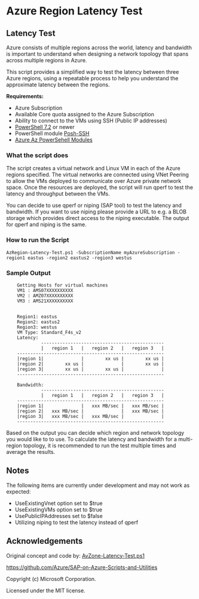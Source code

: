 # Azure Region Latency Test

## Latency Test

Azure consists of multiple regions across the world, latency and bandwidth is important to understand when designing a network topology that spans across multiple regions in Azure. 

This script provides a simplified way to test the latency between three Azure regions, using a repeatable process to help you understand the approximate latency between the regions.

**Requirements:**

* Azure Subscription
* Available Core quota assigned to the Azure Subscription
* Ability to connect to the VMs using SSH (Public IP addresses)
* [PowerShell 7.2](https://docs.microsoft.com/en-us/powershell/scripting/install/installing-powershell-on-windows?view=powershell-7.2) or newer
* PowerShell module [Posh-SSH](https://github.com/darkoperator/Posh-SSH)
* [Azure Az PowerSehell Modules](https://docs.microsoft.com/en-us/powershell/azure/install-az-ps?view=azps-7.1.0) 

### What the script does

The script creates a virtual network and Linux VM in each of the Azure regions specified. The virtual networks are connected using VNet Peering to allow the VMs deployed to communicate over Azure private network space. Once the resources are deployed, the script will run qperf to test the latency and throughput between the VMs.

You can decide to use qperf or niping (SAP tool) to test the latency and bandwidth.
If you want to use niping please provide a URL to e.g. a BLOB storage which provides direct access to the niping executable.
The output for qperf and niping is the same.

### How to run the Script
`AzRegion-Latency-Test.ps1 -SubscriptionName myAzureSubscription -region1 eastus -region2 eastus2 -region3 westus`
### Sample Output

        Getting Hosts for virtual machines
        VM1 : AMS07XXXXXXXXXX
        VM2 : AMZ07XXXXXXXXXX
        VM3 : AMS21XXXXXXXXXX


        Region1: eastus
        Region2: eastus2
        Region3: westus
        VM Type: Standard_F4s_v2
        Latency:
                 ----------------------------------------------
                 |   region 1   |   region 2   |   region 3   |
        -------------------------------------------------------
        |region 1|              |        xx us |        xx us |
        |region 2|        xx us |              |        xx us |
        |region 3|        xx us |        xx us |              |
        -------------------------------------------------------

        Bandwidth:
                 ----------------------------------------------
                 |   region 1   |   region 2   |   region 3   |
        -------------------------------------------------------
        |region 1|              |   xxx MB/sec |   xxx MB/sec |
        |region 2|   xxx MB/sec |              |   xxx MB/sec |
        |region 3|   xxx MB/sec |   xxx MB/sec |              |
        -------------------------------------------------------

Based on the output you can decide which region and network topology you would like to to use.
To calculate the latency and bandwidth for a multi-region topology, it is recommended to run the test multiple times and average the results.

## Notes
The following items are currently under development and may not work as expected:
- UseExistingVnet option set to $true
- UseExistingVMs option set to $true
- UsePublicIPAddresses set to $false
- Utilizing niping to test the latency instead of qperf
## Acknowledgements
Original concept and code by: [AvZone-Latency-Test.ps1](https://github.com/Azure/SAP-on-Azure-Scripts-and-Utilities/tree/main/AvZone-Latency-Test)

https://github.com/Azure/SAP-on-Azure-Scripts-and-Utilities

Copyright (c) Microsoft Corporation.

Licensed under the MIT license.
